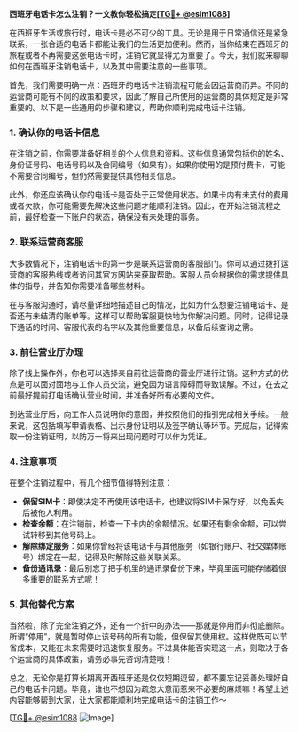 **西班牙电话卡怎么注销？一文教你轻松搞定[[TG💪+ @esim1088](https://t.me/s/esim1088)]**

在西班牙生活或旅行时，电话卡是必不可少的工具。无论是用于日常通信还是紧急联系，一张合适的电话卡都能让我们的生活更加便利。然而，当你结束在西班牙的旅程或者不再需要这张电话卡时，注销它就显得尤为重要了。今天，我们就来聊聊如何在西班牙注销电话卡，以及其中需要注意的一些事项。

首先，我们需要明确一点：西班牙的电话卡注销流程可能会因运营商而异。不同的运营商可能有不同的政策和要求，因此了解自己所使用的运营商的具体规定是非常重要的。以下是一些通用的步骤和建议，帮助你顺利完成电话卡注销。

### 1. 确认你的电话卡信息

在注销之前，你需要准备好相关的个人信息和资料。这些信息通常包括你的姓名、身份证号码、电话号码以及合同编号（如果有）。如果你使用的是预付费卡，可能不需要合同编号，但仍然需要提供其他相关信息。

此外，你还应该确认你的电话卡是否处于正常使用状态。如果卡内有未支付的费用或者欠款，你可能需要先解决这些问题才能顺利注销。因此，在开始注销流程之前，最好检查一下账户的状态，确保没有未处理的事务。

### 2. 联系运营商客服

大多数情况下，注销电话卡的第一步是联系运营商的客服部门。你可以通过拨打运营商的客服热线或者访问其官方网站来获取帮助。客服人员会根据你的需求提供具体的指导，并告知你需要准备哪些材料。

在与客服沟通时，请尽量详细地描述自己的情况，比如为什么想要注销电话卡、是否还有未结清的账单等。这样可以帮助客服更快地为你解决问题。同时，记得记录下通话的时间、客服代表的名字以及其他重要信息，以备后续查询之需。

### 3. 前往营业厅办理

除了线上操作外，你也可以选择亲自前往运营商的营业厅进行注销。这种方式的优点是可以面对面地与工作人员交流，避免因为语言障碍而导致误解。不过，在去之前最好提前打电话确认营业时间，并准备好所有必要的文件。

到达营业厅后，向工作人员说明你的意图，并按照他们的指引完成相关手续。一般来说，这包括填写申请表格、出示身份证明以及签字确认等环节。完成后，记得索取一份注销证明，以防万一将来出现问题时可以作为凭证。

### 4. 注意事项

在整个注销过程中，有几个细节值得特别注意：

- **保留SIM卡**：即使决定不再使用该电话卡，也建议将SIM卡保存好，以免丢失后被他人利用。
- **检查余额**：在注销前，检查一下卡内的余额情况。如果还有剩余金额，可以尝试转移到其他号码上。
- **解除绑定服务**：如果你曾经将该电话卡与其他服务（如银行账户、社交媒体账号）绑定在一起，记得及时解除这些关联关系。
- **备份通讯录**：最后别忘了把手机里的通讯录备份下来，毕竟里面可能存储着很多重要的联系方式呢！

### 5. 其他替代方案

当然啦，除了完全注销之外，还有一个折中的办法——那就是停用而非彻底删除。所谓“停用”，就是暂时停止该号码的所有功能，但保留其使用权。这样做既可以节省成本，又能在未来需要时迅速恢复服务。不过具体能否实现这一点，则取决于各个运营商的具体政策，请务必事先咨询清楚哦！

总之，无论你是打算长期离开西班牙还是仅仅短期逗留，都不要忘记妥善处理好自己的电话卡问题。毕竟，谁也不想因为疏忽大意而惹来不必要的麻烦嘛！希望上述内容能够帮到大家，让大家都能顺利地完成电话卡的注销工作～

[[TG💪+ @esim1088](https://t.me/s/esim1088) ![Image](https://i.postimg.cc/4NQfJmqS/Snipaste-2025-05-13-00-14-12.png)]